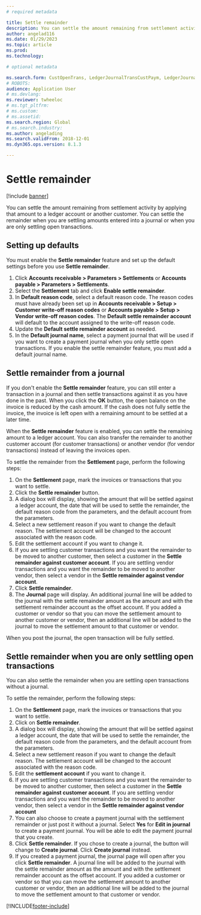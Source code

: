 ```yaml
---
# required metadata

title: Settle remainder
description: You can settle the amount remaining from settlement activity by applying that amount to a ledger account.
author: angelad116
ms.date: 01/29/2023
ms.topic: article
ms.prod: 
ms.technology: 

# optional metadata

ms.search.form: CustOpenTrans, LedgerJournalTransCustPaym, LedgerJournalTransVendPaym, VendOpenTrans
# ROBOTS: 
audience: Application User
# ms.devlang: 
ms.reviewer: twheeloc
# ms.tgt_pltfrm: 
# ms.custom: 
# ms.assetid: 
ms.search.region: Global
# ms.search.industry: 
ms.author: angelading
ms.search.validFrom: 2018-12-01
ms.dyn365.ops.version: 8.1.3

---
```


# Settle remainder

[!include [banner](../includes/banner.md)]

You can settle the amount remaining from settlement activity by applying that amount to a ledger account or another customer. 
You can settle the remainder when you are settling amounts entered into a journal or when you are only settling open transactions.

## Setting up defaults 
You must enable the **Settle remainder** feature and set up the default settings before you use **Settle remainder**.

1)  Click **Accounts receivable > Parameters > Settlements** or **Accounts payable > Parameters > Settlements**.
2)  Select the **Settlement** tab and click **Enable settle remainder**.
3)  In **Default reason code**, select a default reason code. The reason codes must have already been set up in **Accounts receivable > Setup > Customer write-off reason codes** or **Accounts payable > Setup > Vendor write-off reason codes**. The **Default settle remainder account** will default to the account assigned to the write-off reason code.
3)  Update the **Default settle remainder account** as needed.
4)  In the **Default journal name**, select a payment journal that will be used if you want to create a payment journal when you only settle open transactions. If you enable the settle remainder feature, you must add a default journal name.

## Settle remainder from a journal
If you don't enable the **Settle remainder** feature, you can still enter a transaction in a journal and then settle transactions against it as you have done in the past. When you click the **OK** button, the open balance on the invoice is reduced by the cash amount. If the cash does not fully settle the invoice, the invoice is left open with a remaining amount to be settled at a later time.

When the **Settle remainder** feature is enabled, you can settle the remaining amount to a ledger account. You can also transfer the remainder to another customer account (for customer transactions) or another vendor (for vendor transactions) instead of leaving the invoices open. 

To settle the remainder from the **Settlement** page, perform the following steps:

1)  On the **Settlement** page, mark the invoices or transactions that you want to settle.
2)  Click the **Settle remainder** button.
3)  A dialog box will display, showing the amount that will be settled against a ledger account, the date that will be used to settle the remainder, the default reason code from the parameters, and the default account from the parameters. 
4)  Select a new settlement reason if you want to change the default reason. The settlement account will be changed to the account associated with the reason code.
5)  Edit the settlement account if you want to change it.
6)  If you are settling customer transactions and you want the remainder to be moved to another customer, then select a customer in the **Settle remainder against customer account**. If you are settling vendor transactions and you want the remainder to be moved to another vendor, then select a vendor in the **Settle remainder against vendor account**.
6)  Click **Settle remainder**.
7)  The **Journal** page will display. An additional journal line will be added to the journal with the settle remainder amount as the amount and with the settlement remainder account as the offset account. If you added a customer or vendor so that you can move the settlement amount to another customer or vendor, then an additional line will be added to the journal to move the settlement amount to that customer or vendor.

When you post the journal, the open transaction will be fully settled. 

## Settle remainder when you are only settling open transactions
You can also settle the remainder when you are settling open transactions without a journal.

To settle the remainder, perform the following steps:

1)  On the **Settlement** page, mark the invoices or transactions that you want to settle.
2)  Click on **Settle remainder**.
3)  A dialog box will display, showing the amount that will be settled against a ledger account, the date that will be used to settle the remainder, the default reason code from the parameters, and the default account from the parameters. 
4)  Select a new settlement reason if you want to change the default reason. The settlement account will be changed to the account associated with the reason code.
5)  Edit the **settlement account** if you want to change it.
6)  If you are settling customer transactions and you want the remainder to be moved to another customer, then select a customer in the **Settle remainder against customer account**. If you are settling vendor transactions and you want the remainder to be moved to another vendor, then select a vendor in the **Settle remainder against vendor account**
7)  You can also choose to create a payment journal with the settlement remainder or just post it without a journal. Select **Yes** for **Edit in journal** to create a payment journal. You will be able to edit the payment journal that you create.
8)  Click **Settle remainder**. If you chose to create a journal, the button will change to **Create journal**. Click **Create journal** instead.
9)  If you created a payment journal, the journal page will open after you click **Settle remainder**. A journal line will be added to the journal with the settle remainder amount as the amount and with the settlement remainder account as the offset account. If you added a customer or vendor so that you can move the settlement amount to another customer or vendor, then an additional line will be added to the journal to move the settlement amount to that customer or vendor.


[!INCLUDE[footer-include](../../includes/footer-banner.md)]
